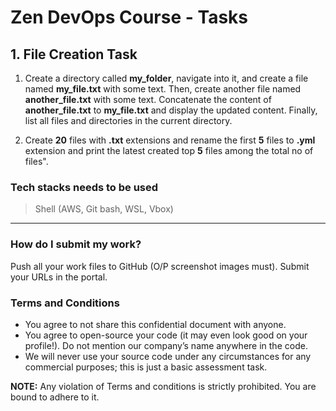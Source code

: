 # Zen DevOps Course - Tasks

## 1. File Creation Task

1. Create a directory called **my_folder**, navigate into it, and create a file named **my_file.txt** with some text. Then, create another file named **another_file.txt** with some text. Concatenate the content of **another_file.txt** to **my_file.txt** and display the updated content. Finally, list all files and directories in the current directory.

2. Create **20** files with **.txt** extensions and rename the first **5** files to **.yml** extension and print the latest created top **5** files among the total no of files".

### Tech stacks needs to be used

> Shell (AWS, Git bash, WSL, Vbox)

---

### How do I submit my work?

Push all your work files to GitHub (O/P screenshot images must).
Submit your URLs in the portal.

### Terms and Conditions

* You agree to not share this confidential document with anyone.
* You agree to open-source your code (it may even look good on your profile!). Do not mention our company’s name anywhere in the code.
* We will never use your source code under any circumstances for any commercial purposes; this is just a basic assessment task.

**NOTE:** Any violation of Terms and conditions is strictly prohibited. You are bound to adhere to it.
